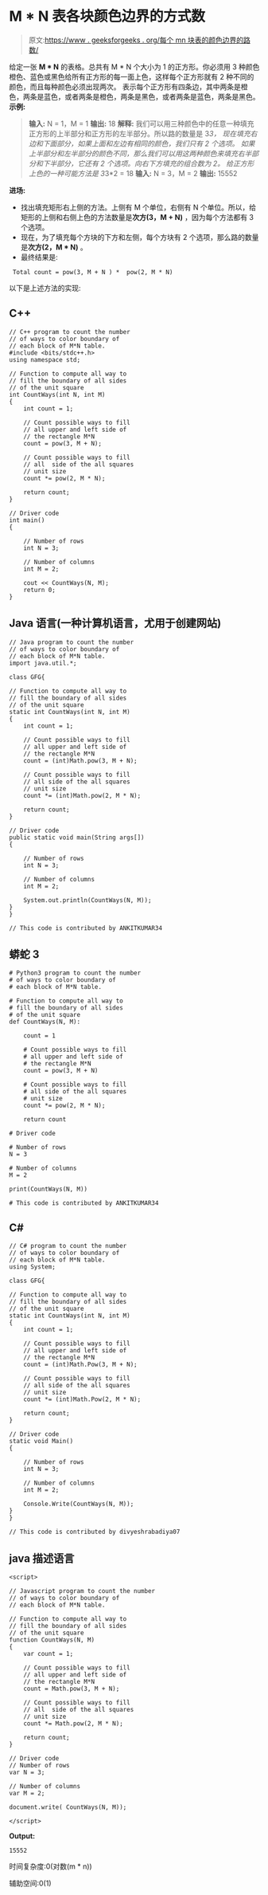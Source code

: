 # M * N 表各块颜色边界的方式数

> 原文:[https://www . geeksforgeeks . org/每个 mn 块表的颜色边界的路数/](https://www.geeksforgeeks.org/number-of-ways-to-color-boundary-of-each-block-of-mn-table/)

给定一张 **M * N** 的表格。总共有 M * N 个大小为 1 的正方形。你必须用 3 种颜色橙色、蓝色或黑色给所有正方形的每一面上色，这样每个正方形就有 2 种不同的颜色，而且每种颜色必须出现两次。
表示每个正方形有四条边，其中两条是橙色，两条是蓝色，或者两条是橙色，两条是黑色，或者两条是蓝色，两条是黑色。
**示例:**

> **输入:** N = 1，M = 1
> **输出:** 18
> **解释:**
> 我们可以用三种颜色中的任意一种填充正方形的上半部分和正方形的左半部分。所以路的数量是 3*3，
> 现在填充右边和下面部分，如果上面和左边有相同的颜色，我们只有 2 个选项。
> 如果上半部分和左半部分的颜色不同，那么我们可以用这两种颜色来填充右半部分和下半部分，它还有 2 个选项。向右下方填充的组合数为 2。
> 给正方形上色的一种可能方法是 3*3*2 = 18
> **输入:** N = 3，M = 2
> **输出:** 15552

**进场:**

*   找出填充矩形右上侧的方法。上侧有 M 个单位，右侧有 N 个单位。所以，给矩形的上侧和右侧上色的方法数量是**次方(3，M + N)** ，因为每个方法都有 3 个选项。
*   现在，为了填充每个方块的下方和左侧，每个方块有 2 个选项，那么路的数量是**次方(2，M * N)** 。
*   最终结果是:

```
 Total count = pow(3, M + N ) *  pow(2, M * N)
```

以下是上述方法的实现:

## C++

```
// C++ program to count the number
// of ways to color boundary of
// each block of M*N table.
#include <bits/stdc++.h>
using namespace std;

// Function to compute all way to
// fill the boundary of all sides
// of the unit square
int CountWays(int N, int M)
{
    int count = 1;

    // Count possible ways to fill
    // all upper and left side of
    // the rectangle M*N
    count = pow(3, M + N);

    // Count possible ways to fill
    // all  side of the all squares
    // unit size
    count *= pow(2, M * N);

    return count;
}

// Driver code
int main()
{

    // Number of rows
    int N = 3;

    // Number of columns
    int M = 2;

    cout << CountWays(N, M);
    return 0;
}
```

## Java 语言(一种计算机语言，尤用于创建网站)

```
// Java program to count the number
// of ways to color boundary of
// each block of M*N table.
import java.util.*;

class GFG{

// Function to compute all way to
// fill the boundary of all sides
// of the unit square
static int CountWays(int N, int M)
{
    int count = 1;

    // Count possible ways to fill
    // all upper and left side of
    // the rectangle M*N
    count = (int)Math.pow(3, M + N);

    // Count possible ways to fill
    // all side of the all squares
    // unit size
    count *= (int)Math.pow(2, M * N);

    return count;
}

// Driver code
public static void main(String args[])
{

    // Number of rows
    int N = 3;

    // Number of columns
    int M = 2;

    System.out.println(CountWays(N, M));
}
}

// This code is contributed by ANKITKUMAR34
```

## 蟒蛇 3

```
# Python3 program to count the number
# of ways to color boundary of
# each block of M*N table.

# Function to compute all way to
# fill the boundary of all sides
# of the unit square
def CountWays(N, M):

    count = 1

    # Count possible ways to fill
    # all upper and left side of
    # the rectangle M*N
    count = pow(3, M + N)

    # Count possible ways to fill
    # all side of the all squares
    # unit size
    count *= pow(2, M * N);

    return count

# Driver code

# Number of rows
N = 3

# Number of columns
M = 2

print(CountWays(N, M))

# This code is contributed by ANKITKUMAR34
```

## C#

```
// C# program to count the number
// of ways to color boundary of
// each block of M*N table.
using System;

class GFG{

// Function to compute all way to
// fill the boundary of all sides
// of the unit square
static int CountWays(int N, int M)
{
    int count = 1;

    // Count possible ways to fill
    // all upper and left side of
    // the rectangle M*N
    count = (int)Math.Pow(3, M + N);

    // Count possible ways to fill
    // all side of the all squares
    // unit size
    count *= (int)Math.Pow(2, M * N);

    return count;
}

// Driver code
static void Main()
{

    // Number of rows
    int N = 3;

    // Number of columns
    int M = 2;

    Console.Write(CountWays(N, M));
}
}

// This code is contributed by divyeshrabadiya07
```

## java 描述语言

```
<script>

// Javascript program to count the number
// of ways to color boundary of
// each block of M*N table.

// Function to compute all way to
// fill the boundary of all sides
// of the unit square
function CountWays(N, M)
{
    var count = 1;

    // Count possible ways to fill
    // all upper and left side of
    // the rectangle M*N
    count = Math.pow(3, M + N);

    // Count possible ways to fill
    // all  side of the all squares
    // unit size
    count *= Math.pow(2, M * N);

    return count;
}

// Driver code
// Number of rows
var N = 3;

// Number of columns
var M = 2;

document.write( CountWays(N, M));

</script>
```

**Output:** 

```
15552
```

时间复杂度:0(对数(m * n))

辅助空间:0(1)
